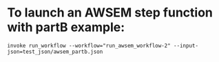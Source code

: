 
# To launch an AWSEM step function with partB example:
```
invoke run_workflow --workflow="run_awsem_workflow-2" --input-json=test_json/awsem_partb.json
```


